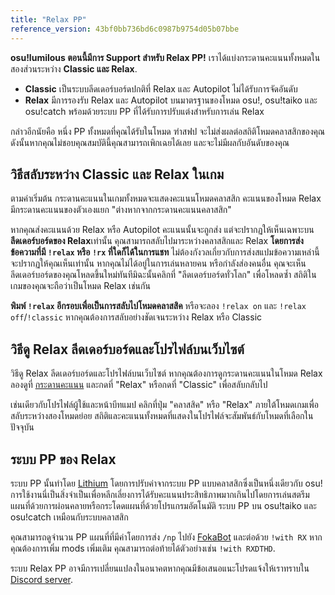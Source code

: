 ```yaml
---
title: "Relax PP"
reference_version: 43bf0bb736bd6c0987b9754d05b07bbe
---
```

**osu!lumilous ตอนนี้มีการ Support สำหรับ Relax PP!** เราได้แบ่งกระดานคะแนนทั้งหมดในสองส่วนระหว่าง **Classic และ Relax**.

- **Classic** เป็นระบบลีดเดอร์บอร์ดปกติที่ Relax และ Autopilot ไม่ได้รับการจัดอันดับ
- **Relax** มีการรองรับ Relax และ Autopilot บนมาตรฐานของโหมด osu!, osu!taiko และ osu!catch พร้อมด้วยระบบ PP ที่ได้รับการปรับแต่งสำหรับการเล่น Relax

กล่าวอีกนัยคือ หนึ่ง PP ทั้งหมดที่คุณได้รับในโหมด ฑำสฟป จะไม่ส่งผลต่อสถิติโหมดคลาสสิกของคุณ ดังนั้นหากคุณไม่ชอบคุณสมบัตินี้คุณสามารถเพิกเฉยได้เลย และจะไม่มีผลกับอันดับของคุณ

## วิธีสลับระหว่าง Classic และ Relax ในเกม
ตามค่าเริ่มต้น กระดานคะแนนในเกมทั้งหมดจะแสดงคะแนนโหมดคลาสสิก คะแนนของโหมด Relax มีกระดานคะแนนของตัวเองแยก "ต่างหากจากกระดานคะแนนคลาสสิก"

หากคุณส่งคะแนนด้วย Relax หรือ Autopilot คะแนนนั้นจะถูกส่ง แต่จะปรากฏให้เห็นเฉพาะบน**ลีดเดอร์บอร์ดของ Relax**เท่านั้น คุณสามารถสลับไปมาระหว่างคลาสสิกและ Relax **โดยการส่งข้อความที่มี `!relax` หรือ `!rx` ที่ใดก็ได้ในการแชท** ไม่ต้องกังวลเกี่ยวกับการส่งสแปมข้อความเหล่านี้จะปรากฏให้คุณเห็นเท่านั้น หากคุณไม่ได้อยู่ในการเล่นหลายคน หรือกำลังส่องคนอื่น คุณจะเห็นลีดเดอร์บอร์ดของคุณโหลดขึ้นใหม่ทันทีมิฉะนั้นคลิกที่ "ลีดเดอร์บอร์ดทั่วโลก" เพื่อโหลดซ้ำ สถิติในเกมของคุณจะถือว่าเป็นโหมด Relax เช่นกัน

**พิมพ์ `!relax` อีกรอบเพื่อเป็นการสลับไปโหมดคลาสสิค** หรือจะลอง `!relax on` และ `!relax off`/`!classic` หากคุณต้องการสลับอย่างชัดเจนระหว่าง Relax หรือ Classic

## วิธีดู Relax ลีดเดอร์บอร์ดและโปรไฟล์บนเว็บไซต์
วิธีดู Relax ลีดเดอร์บอร์ดและโปรไฟล์บนเว็บไซต์ หากคุณต้องการดูกระดานคะแนนในโหมด Relax ลองดูที่ [กระดานคะแนน](/leaderboard) และกดที่ "Relax" หรือกดที่ "Classic" เพื่อสลับกลับไป

เช่นเดียวกับโปรไฟล์ผู้ใช้และหน้าบีทแมป คลิกที่ปุ่ม "คลาสสิค" หรือ "Relax" ภายใต้โหมดเกมเพื่อสลับระหว่างสองโหมดย่อย สถิติและคะแนนทั้งหมดที่แสดงในโปรไฟล์จะสัมพันธ์กับโหมดที่เลือกในปัจจุบัน

## ระบบ PP ของ Relax
ระบบ PP นั้นทำโดย [Lithium](https://ripple.moe/u/1955) โดยการปรับค่าจากระบบ PP แบบคลาสสิกซึ่งเป็นหนึ่งเดียวกับ osu! การใช้งานนี่เป็นสิ่งจำเป็นเพื่อหลีกเลี่ยงการได้รับคะแนนประสิทธิภาพมากเกินไปโดยการเล่นสตรีมแผนที่ด้วยการผ่อนคลายหรือกระโดดแผนที่ด้วยโปรแกรมอัตโนมัติ ระบบ PP บน osu!taiko และ osu!catch เหมือนกับระบบคลาสสิก

คุณสามารถดูจำนวน PP แผนที่ที่มีค่าโดยการส่ง `/np` ไปยัง [FokaBot](/u/999) และต่อด้วย `!with RX` หากคุณต้องการเพิ่ม mods เพิ่มเติม คุณสามารถต่อท้ายได้ตัวอย่างเช่น `!with RXDTHD`.

ระบบ Relax PP อาจมีการเปลี่ยนแปลงในอนาคตหากคุณมีข้อเสนอแนะโปรดแจ้งให้เราทราบใน [Discord server](https://discord.gg/eBqCYT8).
